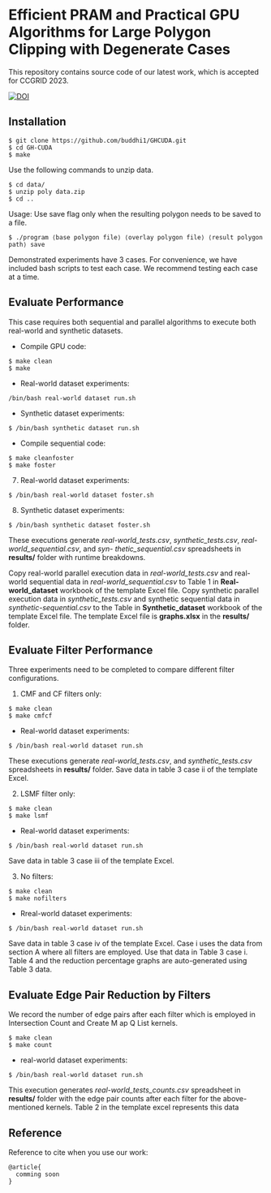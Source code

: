 # Efficient PRAM and Practical GPU Algorithms for Large Polygon Clipping with Degenerate Cases

This repository contains source code of our latest work, which is accepted for CCGRID 2023. 

[![DOI](https://zenodo.org/badge/480433755.svg)](https://zenodo.org/badge/latestdoi/480433755)

## Installation

```
$ git clone https://github.com/buddhi1/GHCUDA.git
$ cd GH-CUDA
$ make
```

Use the following commands to unzip data.
```
$ cd data/
$ unzip poly data.zip
$ cd ..
```


Usage: Use save flag only when the resulting polygon needs to be saved to a file.
```
$ ./program ⟨base polygon file⟩ ⟨overlay polygon file⟩ ⟨result polygon path⟩ save
```
Demonstrated experiments have 3 cases. For convenience, we have included bash scripts to test each case. We recommend testing each case at a time.

## Evaluate Performance
This case requires both sequential and parallel algorithms to execute both real-world and synthetic datasets.

* Compile GPU code:
```
$ make clean
$ make
```
* Real-world dataset experiments:
```
/bin/bash real-world dataset run.sh
```
* Synthetic dataset experiments:
```
$ /bin/bash synthetic dataset run.sh
```


* Compile sequential code:
```
$ make cleanfoster
$ make foster
```
7. Real-world dataset experiments:
```
$ /bin/bash real-world dataset foster.sh
```
8. Synthetic dataset experiments:
```
$ /bin/bash synthetic dataset foster.sh
```

These executions generate *real-world_tests.csv*, *synthetic_tests.csv*, *real-world_sequential.csv*, and *syn-
thetic_sequential.csv* spreadsheets in **results/** folder with runtime breakdowns.

Copy real-world parallel execution data in *real-world_tests.csv* and real-world sequential data in *real-world_sequential.csv* to Table 1 in **Real-world_dataset** workbook of the template Excel file. Copy synthetic parallel execution data in *synthetic_tests.csv* and synthetic sequential data in *synthetic-sequential.csv* to the Table in **Synthetic_dataset** workbook of the template Excel file. The template Excel file is **graphs.xlsx** in the **results/** folder.

## Evaluate Filter Performance

Three experiments need to be completed to compare different filter configurations.
1. CMF and CF filters only:
```
$ make clean
$ make cmfcf
```
* Real-world dataset experiments:
```
$ /bin/bash real-world dataset run.sh
```
These executions generate *real-world_tests.csv*, and *synthetic_tests.csv* spreadsheets in **results/** folder. Save data in table 3 case ii of the template Excel.

2. LSMF filter only:
```
$ make clean
$ make lsmf
```
* Real-world dataset experiments:
```
$ /bin/bash real-world dataset run.sh
```
Save data in table 3 case iii of the template Excel.

3. No filters:
```
$ make clean
$ make nofilters
```
* Rreal-world dataset experiments:
```
$ /bin/bash real-world dataset run.sh
```
Save data in table 3 case iv of the template Excel. Case i uses the data from section A where all filters are employed. Use that data in Table 3 case i. Table 4 and the reduction percentage graphs are auto-generated using Table 3 data.

## Evaluate Edge Pair Reduction by Filters
We record the number of edge pairs after each filter which is employed in Intersection Count and Create M ap Q List kernels.
```
$ make clean
$ make count
```
* real-world dataset experiments:
```
$ /bin/bash real-world dataset run.sh
```
This execution generates *real-world_tests_counts.csv* spreadsheet in **results/** folder with the edge pair counts after each filter for the above-mentioned kernels. Table 2 in the template excel represents this data

## Reference
Reference to cite when you use our work:
```
@article{
  comming soon
}
```
